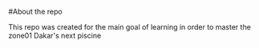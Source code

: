 #About the repo

This repo was created for the main goal of learning in order to master the zone01 Dakar's next piscine
